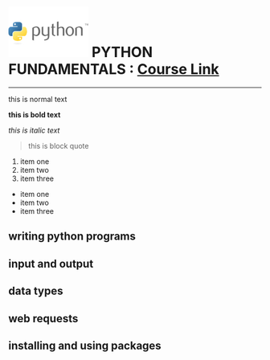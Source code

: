 # ![python fundamentals](./Python-logo.jpg "python logo") PYTHON FUNDAMENTALS : [Course Link](https://app.pluralsight.com/ilx/video-courses/clips/9be6a792-b1cb-4fe6-990f-9b746e31f9e6 "Python Pluralsight Course")
---

this is normal text

**this is bold text**

*this is italic text*

>this is block quote

1. item one
2. item two
3. item three

- item one
- item two
- item three
  

## writing python programs

## input and output

## data types

## web requests

## installing and using packages

